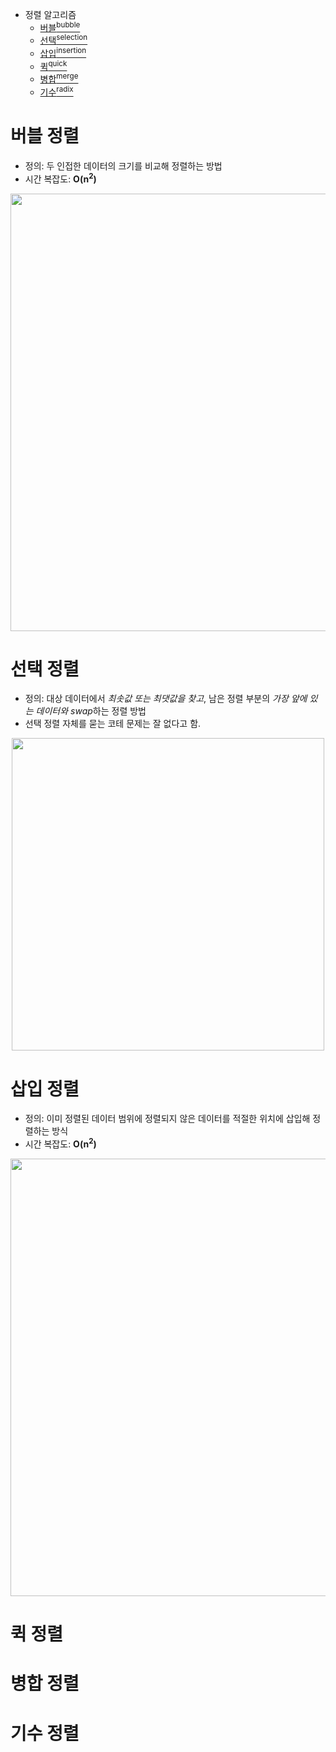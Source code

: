 - 정렬 알고리즘
  - [버블<sup>bubble</sup>](#버블-정렬)
  - [선택<sup>selection</sup>](#선택-정렬)
  - [삽입<sup>insertion</sup>](#삽입-정렬)
  - [퀵<sup>quick</sup>](#퀵-정렬)
  - [병합<sup>merge</sup>](#병합-정렬)
  - [기수<sup>radix</sup>](#기수-정렬)

# 버블 정렬
- 정의: 두 인접한 데이터의 크기를 비교해 정렬하는 방법
- 시간 복잡도: **O(n<sup>2</sup>)**

<p align="center">
<img src="https://github.com/user-attachments/assets/8e19dbc5-d014-40af-be34-3c26b22abc64" style="width: 700px">
</p>

# 선택 정렬
- 정의: 대상 데이터에서 *최솟값 또는 최댓값을 찾고*, 남은 정렬 부분의 *가장 앞에 있는 데이터와 swap*하는 정렬 방법
- 선택 정렬 자체를 묻는 코테 문제는 잘 없다고 함.

<p align="center">
<img src="https://github.com/user-attachments/assets/000de57f-59a9-4755-a58d-bf3873f8eb63" style="width: 500px">
</p>

# 삽입 정렬
- 정의: 이미 정렬된 데이터 범위에 정렬되지 않은 데이터를 적절한 위치에 삽입해 정렬하는 방식
- 시간 복잡도: **O(n<sup>2</sup>)**

<p align="center">
<img src="https://github.com/user-attachments/assets/80e326ec-5a7c-41a3-969e-ba75913257de" style="width: 700px">
</p>

# 퀵 정렬
# 병합 정렬
# 기수 정렬
